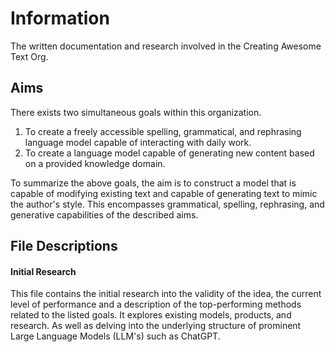 # Information
The written documentation and research involved in the Creating Awesome Text Org.

## Aims
There exists two simultaneous goals within this organization.

1. To create a freely accessible spelling, grammatical, and rephrasing language model capable of interacting with daily work.
2. To create a language model capable of generating new content based on a provided knowledge domain.

To summarize the above goals, the aim is to construct a model that is capable of modifying existing text and capable of generating
text to mimic the author's style. This encompasses grammatical, spelling, rephrasing, and generative capabilities of the 
described aims.


## File Descriptions

#### Initial Research
This file contains the initial research into the validity of the idea, the current level of performance and a description of the top-performing methods related to the listed goals. 
It explores existing models, products, and research. As well as delving into the underlying structure of 
prominent Large Language Models (LLM's) such as ChatGPT. 

